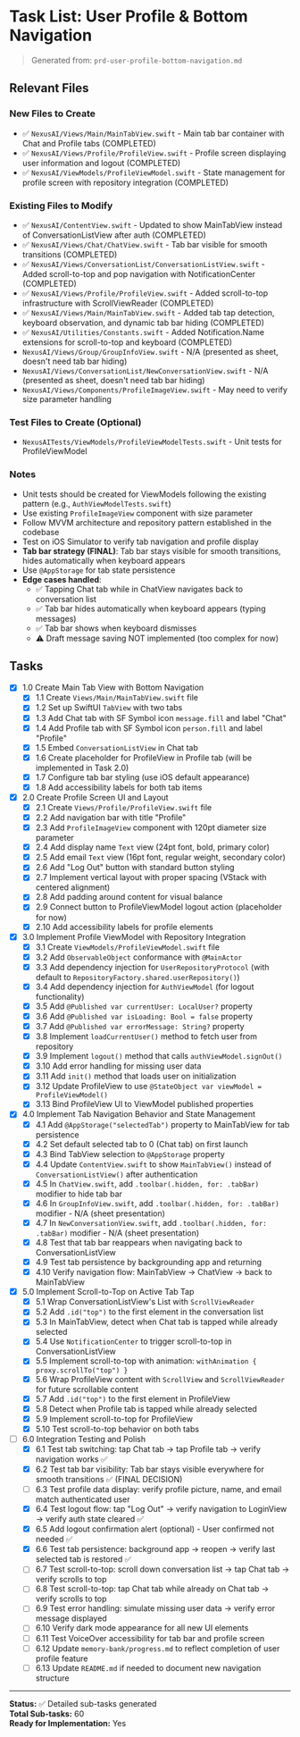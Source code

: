 # Task List: User Profile & Bottom Navigation

> Generated from: `prd-user-profile-bottom-navigation.md`

## Relevant Files

### New Files to Create
- ✅ `NexusAI/Views/Main/MainTabView.swift` - Main tab bar container with Chat and Profile tabs (COMPLETED)
- ✅ `NexusAI/Views/Profile/ProfileView.swift` - Profile screen displaying user information and logout (COMPLETED)
- ✅ `NexusAI/ViewModels/ProfileViewModel.swift` - State management for profile screen with repository integration (COMPLETED)

### Existing Files to Modify
- ✅ `NexusAI/ContentView.swift` - Updated to show MainTabView instead of ConversationListView after auth (COMPLETED)
- ✅ `NexusAI/Views/Chat/ChatView.swift` - Tab bar visible for smooth transitions (COMPLETED)
- ✅ `NexusAI/Views/ConversationList/ConversationListView.swift` - Added scroll-to-top and pop navigation with NotificationCenter (COMPLETED)
- ✅ `NexusAI/Views/Profile/ProfileView.swift` - Added scroll-to-top infrastructure with ScrollViewReader (COMPLETED)
- ✅ `NexusAI/Views/Main/MainTabView.swift` - Added tab tap detection, keyboard observation, and dynamic tab bar hiding (COMPLETED)
- ✅ `NexusAI/Utilities/Constants.swift` - Added Notification.Name extensions for scroll-to-top and keyboard (COMPLETED)
- `NexusAI/Views/Group/GroupInfoView.swift` - N/A (presented as sheet, doesn't need tab bar hiding)
- `NexusAI/Views/ConversationList/NewConversationView.swift` - N/A (presented as sheet, doesn't need tab bar hiding)
- `NexusAI/Views/Components/ProfileImageView.swift` - May need to verify size parameter handling

### Test Files to Create (Optional)
- `NexusAITests/ViewModels/ProfileViewModelTests.swift` - Unit tests for ProfileViewModel

### Notes

- Unit tests should be created for ViewModels following the existing pattern (e.g., `AuthViewModelTests.swift`)
- Use existing `ProfileImageView` component with size parameter
- Follow MVVM architecture and repository pattern established in the codebase
- Test on iOS Simulator to verify tab navigation and profile display
- **Tab bar strategy (FINAL)**: Tab bar stays visible for smooth transitions, hides automatically when keyboard appears
- Use `@AppStorage` for tab state persistence
- **Edge cases handled**:
  - ✅ Tapping Chat tab while in ChatView navigates back to conversation list
  - ✅ Tab bar hides automatically when keyboard appears (typing messages)
  - ✅ Tab bar shows when keyboard dismisses
  - ⚠️ Draft message saving NOT implemented (too complex for now)

## Tasks

- [x] 1.0 Create Main Tab View with Bottom Navigation
  - [x] 1.1 Create `Views/Main/MainTabView.swift` file
  - [x] 1.2 Set up SwiftUI `TabView` with two tabs
  - [x] 1.3 Add Chat tab with SF Symbol icon `message.fill` and label "Chat"
  - [x] 1.4 Add Profile tab with SF Symbol icon `person.fill` and label "Profile"
  - [x] 1.5 Embed `ConversationListView` in Chat tab
  - [x] 1.6 Create placeholder for ProfileView in Profile tab (will be implemented in Task 2.0)
  - [x] 1.7 Configure tab bar styling (use iOS default appearance)
  - [x] 1.8 Add accessibility labels for both tab items

- [x] 2.0 Create Profile Screen UI and Layout
  - [x] 2.1 Create `Views/Profile/ProfileView.swift` file
  - [x] 2.2 Add navigation bar with title "Profile"
  - [x] 2.3 Add `ProfileImageView` component with 120pt diameter size parameter
  - [x] 2.4 Add display name `Text` view (24pt font, bold, primary color)
  - [x] 2.5 Add email `Text` view (16pt font, regular weight, secondary color)
  - [x] 2.6 Add "Log Out" button with standard button styling
  - [x] 2.7 Implement vertical layout with proper spacing (VStack with centered alignment)
  - [x] 2.8 Add padding around content for visual balance
  - [x] 2.9 Connect button to ProfileViewModel logout action (placeholder for now)
  - [x] 2.10 Add accessibility labels for profile elements

- [x] 3.0 Implement Profile ViewModel with Repository Integration
  - [x] 3.1 Create `ViewModels/ProfileViewModel.swift` file
  - [x] 3.2 Add `ObservableObject` conformance with `@MainActor`
  - [x] 3.3 Add dependency injection for `UserRepositoryProtocol` (with default to `RepositoryFactory.shared.userRepository()`)
  - [x] 3.4 Add dependency injection for `AuthViewModel` (for logout functionality)
  - [x] 3.5 Add `@Published var currentUser: LocalUser?` property
  - [x] 3.6 Add `@Published var isLoading: Bool = false` property
  - [x] 3.7 Add `@Published var errorMessage: String?` property
  - [x] 3.8 Implement `loadCurrentUser()` method to fetch user from repository
  - [x] 3.9 Implement `logout()` method that calls `authViewModel.signOut()`
  - [x] 3.10 Add error handling for missing user data
  - [x] 3.11 Add `init()` method that loads user on initialization
  - [x] 3.12 Update ProfileView to use `@StateObject var viewModel = ProfileViewModel()`
  - [x] 3.13 Bind ProfileView UI to ViewModel published properties

- [x] 4.0 Implement Tab Navigation Behavior and State Management
  - [x] 4.1 Add `@AppStorage("selectedTab")` property to MainTabView for tab persistence
  - [x] 4.2 Set default selected tab to 0 (Chat tab) on first launch
  - [x] 4.3 Bind TabView selection to `@AppStorage` property
  - [x] 4.4 Update `ContentView.swift` to show `MainTabView()` instead of `ConversationListView()` after authentication
  - [x] 4.5 In `ChatView.swift`, add `.toolbar(.hidden, for: .tabBar)` modifier to hide tab bar
  - [x] 4.6 In `GroupInfoView.swift`, add `.toolbar(.hidden, for: .tabBar)` modifier - N/A (sheet presentation)
  - [x] 4.7 In `NewConversationView.swift`, add `.toolbar(.hidden, for: .tabBar)` modifier - N/A (sheet presentation)
  - [x] 4.8 Test that tab bar reappears when navigating back to ConversationListView
  - [x] 4.9 Test tab persistence by backgrounding app and returning
  - [x] 4.10 Verify navigation flow: MainTabView → ChatView → back to MainTabView

- [x] 5.0 Implement Scroll-to-Top on Active Tab Tap
  - [x] 5.1 Wrap ConversationListView's List with `ScrollViewReader`
  - [x] 5.2 Add `.id("top")` to the first element in the conversation list
  - [x] 5.3 In MainTabView, detect when Chat tab is tapped while already selected
  - [x] 5.4 Use `NotificationCenter` to trigger scroll-to-top in ConversationListView
  - [x] 5.5 Implement scroll-to-top with animation: `withAnimation { proxy.scrollTo("top") }`
  - [x] 5.6 Wrap ProfileView content with `ScrollView` and `ScrollViewReader` for future scrollable content
  - [x] 5.7 Add `.id("top")` to the first element in ProfileView
  - [x] 5.8 Detect when Profile tab is tapped while already selected
  - [x] 5.9 Implement scroll-to-top for ProfileView
  - [x] 5.10 Test scroll-to-top behavior on both tabs

- [ ] 6.0 Integration Testing and Polish
  - [x] 6.1 Test tab switching: tap Chat tab → tap Profile tab → verify navigation works ✅
  - [x] 6.2 Test tab bar visibility: Tab bar stays visible everywhere for smooth transitions ✅ (FINAL DECISION)
  - [ ] 6.3 Test profile data display: verify profile picture, name, and email match authenticated user
  - [x] 6.4 Test logout flow: tap "Log Out" → verify navigation to LoginView → verify auth state cleared ✅
  - [x] 6.5 Add logout confirmation alert (optional) - User confirmed not needed ✅
  - [x] 6.6 Test tab persistence: background app → reopen → verify last selected tab is restored ✅
  - [ ] 6.7 Test scroll-to-top: scroll down conversation list → tap Chat tab → verify scrolls to top
  - [ ] 6.8 Test scroll-to-top: tap Chat tab while already on Chat tab → verify scrolls to top
  - [ ] 6.9 Test error handling: simulate missing user data → verify error message displayed
  - [ ] 6.10 Verify dark mode appearance for all new UI elements
  - [ ] 6.11 Test VoiceOver accessibility for tab bar and profile screen
  - [ ] 6.12 Update `memory-bank/progress.md` to reflect completion of user profile feature
  - [ ] 6.13 Update `README.md` if needed to document new navigation structure

---

**Status:** ✅ Detailed sub-tasks generated  
**Total Sub-tasks:** 60  
**Ready for Implementation:** Yes

